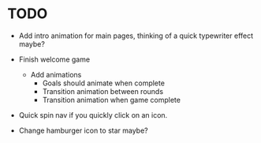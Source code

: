 # TODO

  - Add intro animation for main pages, thinking of a quick typewriter effect maybe?

  - Finish welcome game
    - Add animations
      - Goals should animate when complete
      - Transition animation between rounds
      - Transition animation when game complete

  - Quick spin nav if you quickly click on an icon.

  - Change hamburger icon to star maybe?